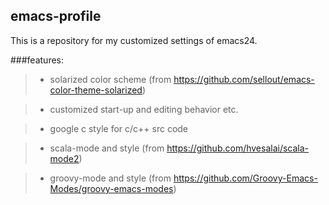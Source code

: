 ## emacs-profile
This is a repository for my customized settings of emacs24.

###features:
>* solarized color scheme (from https://github.com/sellout/emacs-color-theme-solarized)

>* customized start-up and editing behavior etc.

>* google c style for c/c++ src code

>* scala-mode and style (from https://github.com/hvesalai/scala-mode2)

>* groovy-mode and style (from https://github.com/Groovy-Emacs-Modes/groovy-emacs-modes)
